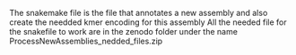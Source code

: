 The snakemake file is the file that annotates a new assembly and also create the needded kmer encoding for this assembly
All the needed file for the snakefile to work are in the zenodo folder under the name  ProcessNewAssemblies_nedded_files.zip
